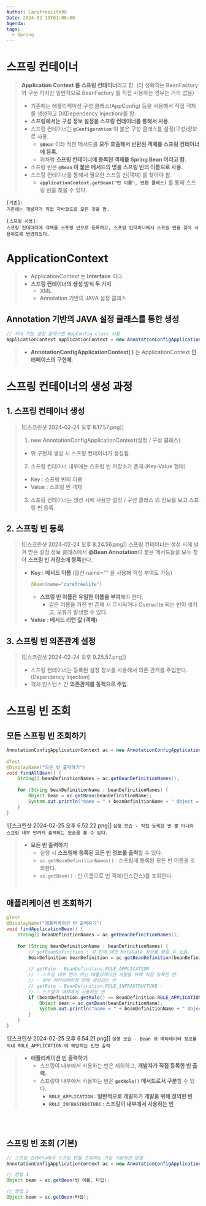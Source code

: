 ```yaml
---
Author: CarefreeLife98
Date: 2024-02-19T01:06:00
Agenda: 
tags:
  - Spring
---
```

# 스프링 컨테이너
> **Application Context 를 스프링 컨테이너**라고 함. (더 정확히는 BeanFactory 와 구분 하지만 일반적으로 BeanFactory 를 직접 사용하는 경우는 거의 없음)
> - 기존에는 애플리케이션 구성 클래스(AppConfig) 등을 사용해서 직접 객체를 생성하고 DI(Dependency Injection)를 함.
> - **스프링에서는 구성 정보 설정을 스프링 컨테이너를 통해서 사용.**
> - 스프링 컨테이너는 **`@Configuration`** 이 붙은 구성 클래스를 설정(구성)정보로 사용.
> 	- **`@Bean`** 이라 적힌 메서드를 **모두 호출해서 반환된 객체를 스프링 컨테이너에 등록.**
> 	- 위처럼 **스프링 컨테이너에 등록된 객체를 Spring Bean 이라고 함.**
> - 스프링 빈은 **`@Bean` 이 붙은 메서드의 명을 스프링 빈의 이름으로 사용.**
> - 스프링 컨테이너를 통해서 필요한 스프링 빈(객체) 를 찾아야 함.
> 	- **`applicationContext.getBean("빈 이름", 반환 클래스)`** 를 통해 스프링 빈을 찾을 수 있다.


```
[기존]:
기존에는 개발자가 직접 자바코드로 모든 것을 함. 

[스프링 사용]:
스프링 컨테이러에 객체를 스프링 빈으로 등록하고, 스프링 컨테이너에서 스프링 빈을 찾아 사용하도록 변경되었다.
```


# ApplicationContext
> - ApplicationContext 는  **Interface** 이다.
> - **스프링 컨테이너의 생성 방식 두 가지**
> 	- XML
> 	- Annotation 기반의 JAVA 설정 클래스

## Annotation 기반의 JAVA 설정 클래스를 통한 생성
```java
// 자바 기반 설정 클래스인 AppConfig.class 사용
ApplicationContext applicationContext = new AnnotationConfigApplicationContext(AppConfig.class)
```
> - **AnnotationConfigApplicationContext( )** 는 ApplicationContext **인터페이스의 구현체**.

# 스프링 컨테이너의 생성 과정

## 1. 스프링 컨테이너 생성
 > ![[스크린샷 2024-02-24 오후 8.17.57.png]]
 > 1. new AnnotationConfigApplicationContext(설정 / 구성 클래스)
 > 	- 위 구현체 생성 시  스프링 컨테이너가 생성됨.
 > 2. 스프링 컨테이너 내부에는 스프링 빈 저장소가 존재.(Key-Value 형태)
 > 	- Key : 스프링 빈의 이름
 > 	- Value : 스프링 빈 객체
 > 3. 스프링 컨테이너는 생성 시에 사용한 설정 / 구성 클래스 의 정보를 보고 스프링 빈 등록.
 
## 2. 스프링 빈 등록
> ![[스크린샷 2024-02-24 오후 8.24.56.png]]
> 스프링 컨테이너는 생성 시에 넘겨 받은 설정 정보 클래스에서 **@Bean Annotation**이 붙은 메서드들을 모두 찾아 **스프링 빈 저장소에 등록**한다.
> 	- **Key : 메서드 이름** (옵션 name="" 을 사용해 직접 부여도 가능)
> 		```java
> 		@Bean(name="carefreelife")
> 		```
> 		- **스프링 빈 이름은 유일한 이름을 부여**해야 한다.
> 			- 같은 이름을 가진 빈 존재 시 무시되거나 Overwrite 되는 빈이 생기고, 오류가 발생할 수 있다.
> 	- **Value : 메서드 리턴 값 (객체)**

## 3. 스프링 빈 의존관계 설정
> ![[스크린샷 2024-02-24 오후 9.25.57.png]]
> - 스프링 컨테이너는 등록된 설정 정보를 사용해서 의존 관계를 주입한다. (Dependency Injection)
> - 객체 인스턴스 간 **의존관계를 동적으로 주입**.

# 스프링 빈 조회

## 모든 스프링 빈 조회하기
```java
AnnotationConfigApplicationContext ac = new AnnotationConfigApplicationContext(AppConfig.class);  
  
@Test  
@DisplayName("모든 빈 출력하기")  
void findAllBean() {  
    String[] beanDefinitionNames = ac.getBeanDefinitionNames();  
  
    for (String beanDefinitionName : beanDefinitionNames) {  
        Object bean = ac.getBean(beanDefinitionName);  
        System.out.println("name = " + beanDefinitionName + " Object = " + bean);  
    }  
}
```

![[스크린샷 2024-02-25 오후 6.52.22.png]]
`실행 모습 - 직접 등록한 빈 뿐 아니라 스프링 내부 빈까지 출력되는 모습을 볼 수 있다.`
> - **모든 빈 출력하기**
> 	- 실행 시 **스프링에 등록된 모든 빈 정보를 출력**할 수 있다.
> 	- `ac.getBeanDefinitionNames()` : 스프링에 등록된 모든 빈 이름을 조회한다.
> 	- `ac.getBean()` : 빈 이름으로 빈 객체(인스턴스)를 조회한다.
<br><br>
## 애플리케이션 빈 조회하기
```java
@Test  
@DisplayName("애플리케이션 빈 출력하기")  
void findApplicationBean() {  
    String[] beanDefinitionNames = ac.getBeanDefinitionNames();  
  
    for (String beanDefinitionName : beanDefinitionNames) {  
        // getBeanDefinition : 각 빈에 대한 MetaData 정보를 얻을 수 있음.  
        BeanDefinition beanDefinition = ac.getBeanDefinition(beanDefinitionName);  
  
        // getRole - BeanDefinition.ROLE_APPLICATION :  
        // - 스프링 내부 빈이 아닌 애플리케이션 개발을 위해 직접 등록한 빈.  
        // - 외부 라이브러리에 의해 생성되는 빈  
        // getRole - BeanDefinition.ROLE_INFRASTRUCTURE :  
		// - 스프링이 내부에서 사용하는 빈
        if (beanDefinition.getRole() == BeanDefinition.ROLE_APPLICATION) {  
            Object bean = ac.getBean(beanDefinitionName);  
            System.out.println("name = " + beanDefinitionName + " Object = " + bean);  
        }  
    }  
}
```

![[스크린샷 2024-02-25 오후 6.54.21.png]]
`실행 모습 - Bean 의 메타데이터 정보를 꺼내 ROLE_APPLICATION 에 해당하는 빈만 출력`
> - **애플리케이션 빈 출력하기**
> 	- 스프링이 내부에서 사용하는 빈은 제외하고, **개발자가 직접 등록한 빈 출력.**
> 	- 스프링이 내부에서 사용하는 빈은 **`getRole()` 메서드로서 구분**할 수 있다.
> 		- **`ROLE_APPLICATION` : 일반적으로 개발자가 개발을 위해 정의한 빈**
> 		- **`ROLE_INFRASTRUCTURE` : 스프링이 내부에서 사용하는 빈**

<br><br>

## 스프링 빈 조회 (기본)
```java
// 스프링 컨테이너에서 스프링 빈을 조회하는 가장 기본적인 방법
AnnotationConfigApplicationContext ac = new AnnotationConfigApplicationContext(AppConfig.class);

// 방법 1
Object bean = ac.getBean(빈 이름, 타입);

// 방법 2
Object bean = ac.getBean(타입);
```